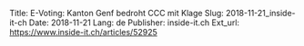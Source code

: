 Title: E-Voting: Kanton Genf bedroht CCC mit Klage
Slug: 2018-11-21_inside-it-ch
Date: 2018-11-21
Lang: de
Publisher: inside-it.ch
Ext_url: https://www.inside-it.ch/articles/52925